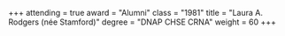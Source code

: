 +++
attending  = true
award      = "Alumni"
class      = "1981"
title      = "Laura A. Rodgers (née Stamford)"
degree     = "DNAP CHSE CRNA"
weight     = 60
+++
